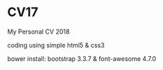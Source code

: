 # CV17
My Personal CV 2018

coding using simple html5 & css3

bower install: bootstrap 3.3.7 & font-awesome 4.7.0
